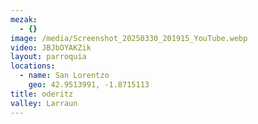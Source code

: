 ```yaml
---
mezak:
  - {}
image: /media/Screenshot_20250330_201915_YouTube.webp
video: JBJbOYAKZik
layout: parroquia
locations:
  - name: San Lorentzo
    geo: 42.9513991, -1.8715113
title: oderitz
valley: Larraun
---
```

